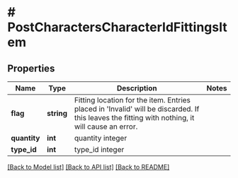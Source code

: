 # # PostCharactersCharacterIdFittingsItem

## Properties

Name | Type | Description | Notes
------------ | ------------- | ------------- | -------------
**flag** | **string** | Fitting location for the item. Entries placed in &#39;Invalid&#39; will be discarded. If this leaves the fitting with nothing, it will cause an error. |
**quantity** | **int** | quantity integer |
**type_id** | **int** | type_id integer |

[[Back to Model list]](../../README.md#models) [[Back to API list]](../../README.md#endpoints) [[Back to README]](../../README.md)
